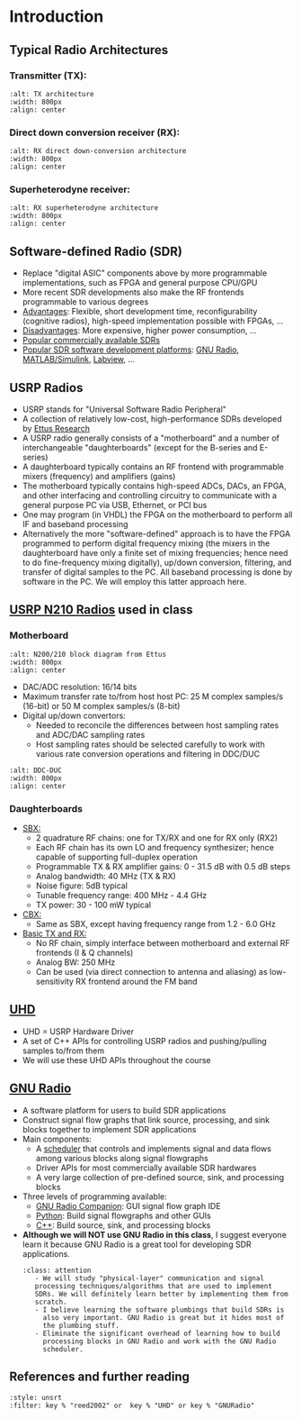 # Introduction

## Typical Radio Architectures
### Transmitter (TX):
```{image} ../figures/tx_arch.png
:alt: TX architecture
:width: 800px
:align: center
```
### Direct down conversion receiver (RX):
```{image} ../figures/rx_ddc.png
:alt: RX direct down-conversion architecture
:width: 800px
:align: center
```
### Superheterodyne receiver:
```{image} ../figures/rx_superhet.png
:alt: RX superheterodyne architecture
:width: 800px
:align: center
```

## Software-defined Radio (SDR)
* Replace "digital ASIC" components above by more programmable
  implementations, such as FPGA and general purpose CPU/GPU
* More recent SDR developments also make the RF frontends programmable
  to various degrees
* <u>Advantages</u>: Flexible, short development time,
  reconfigurability (cognitive radios), high-speed implementation
  possible with FPGAs, ...
* <u>Disadvantages</u>: More expensive, higher power consumption, ...
* <u>[Popular commercially available SDRs](https://wiki.gnuradio.org/index.php/Hardware#Commercially_Available_SDR_Platforms)</u>
* <u>Popular SDR software development platforms</u>:
  [GNU Radio](https://wiki.gnuradio.org/index.php/Main_Page),
  [MATLAB/Simulink](https://www.mathworks.com/hardware-support.html?q=SDR&page=1),
  [Labview](https://www.ni.com/documentation/en/labview/latest/supported-hardware/software-defined-radio/),
  ...

## USRP Radios
* USRP stands for "Universal Software Radio Peripheral"
* A collection of relatively low-cost, high-performance SDRs developed
  by [Ettus Research](http://www.ettus.com/)
* A USRP radio generally consists of a "motherboard" and a number of
  interchangeable "daughterboards" (except for the B-series and
  E-series)
* A daughterboard typically contains an RF frontend with programmable
  mixers (frequency) and amplifiers (gains)
* The motherboard typically contains high-speed ADCs, DACs, an FPGA,
  and other interfacing and controlling circuitry to communicate with
  a general purpose PC via USB, Ethernet, or PCI bus
* One may program (in VHDL) the FPGA on the motherboard to perform all IF and baseband processing
* Alternatively the more "software-defined" approach is to have the
  FPGA programmed to perform digital frequency mixing (the mixers in
  the daughterboard have only a finite set of mixing frequencies;
  hence need to do fine-frequency mixing digitally), up/down
  conversion, filtering, and transfer of digital samples to the
  PC. All baseband processing is done by software in the PC. We will
  employ this latter approach here.

## [USRP N210 Radios](https://www.ettus.com/all-products/un210-kit/) used in class
### Motherboard
```{image} ../figures/n200.png
:alt: N200/210 block diagram from Ettus
:width: 800px
:align: center
```
- DAC/ADC resolution: 16/14 bits
- Maximum transfer rate to/from host host PC: 25 M complex samples/s (16-bit) or 50 M complex samples/s (8-bit)
- Digital up/down convertors:
    * Needed to reconcile the differences between host sampling rates and ADC/DAC sampling rates
    * Host sampling rates should be selected carefully to work with various rate conversion operations and filtering in DDC/DUC
```{image} ../figures/dudc.png
:alt: DDC-DUC
:width: 800px
:align: center
```
### Daughterboards
* <u>SBX:</u>
    - 2 quadrature RF chains: one for TX/RX and one for RX only (RX2)
    -  Each RF chain has its own LO and frequency synthesizer; hence capable of supporting full-duplex operation
    - Programmable TX & RX amplifier gains: 0 - 31.5 dB with 0.5 dB steps
    -  Analog bandwidth: 40 MHz (TX & RX)
    -  Noise figure: 5dB typical
    - Tunable frequency range: 400 MHz - 4.4 GHz
    - TX power: 30 - 100 mW typical
* <u>CBX:</u>
    -  Same as SBX, except having frequency range from 1.2 - 6.0 GHz
* <u>Basic TX and RX:</U>
    - No RF chain, simply interface between motherboard and external RF frontends (I & Q channels)
    - Analog BW: 250 MHz
    - Can be used (via direct connection to antenna and aliasing) as low-sensitivity RX frontend around the FM band



## [UHD](https://kb.ettus.com/UHD)
* UHD = USRP Hardware Driver
* A set of C++ APIs for controlling USRP radios and pushing/pulling samples to/from them
* We will use these UHD APIs throughout the course

## [GNU Radio](https://wiki.gnuradio.org/)
* A software platform for users to build SDR applications 
* Construct signal flow graphs that link source, processing, and sink blocks together to implement SDR applications
* Main components:
    - A [scheduler](http://www.trondeau.com/blog/2013/9/15/explaining-the-gnu-radio-scheduler.html)
that controls and implements signal and data flows among various
blocks along signal flowgraphs
    - Driver APIs for most commercially available SDR hardwares 
	- A very large collection of pre-defined source, sink, and processing blocks
* Three levels of programming available:
    * [GNU Radio Companion](https://wiki.gnuradio.org/index.php/Guided_Tutorial_GRC): GUI signal flow graph IDE
    * [Python](https://wiki.gnuradio.org/index.php/Embedded_Python_Block): Build signal flowgraphs and other GUIs
    *
      [ C++](https://wiki.gnuradio.org/index.php/Guided_Tutorial_GNU_Radio_in_C%2B%2B): Build source, sink, and processing blocks
* **Although we will NOT use GNU Radio in this class**, I
  suggest everyone learn it because GNU Radio is a great tool for
  developing SDR applications.
  ```{admonition} Why not use GNU Radio as our teaching platform?
  :class: attention
     - We will study "physical-layer" communication and signal
	 processing techniques/algorithms that are used to implement
	 SDRs. We will definitely learn better by implementing them from
	 scratch.
	 - I believe learning the software plumbings that build SDRs is
       also very important. GNU Radio is great but it hides most of
       the plumbing stuff.
	 - Eliminate the significant overhead of learning how to build
       processing blocks in GNU Radio and work with the GNU Radio
       scheduler.
  ```
	
## References and further reading
```{bibliography}
:style: unsrt
:filter: key % "reed2002" or  key % "UHD" or key % "GNURadio"
```
